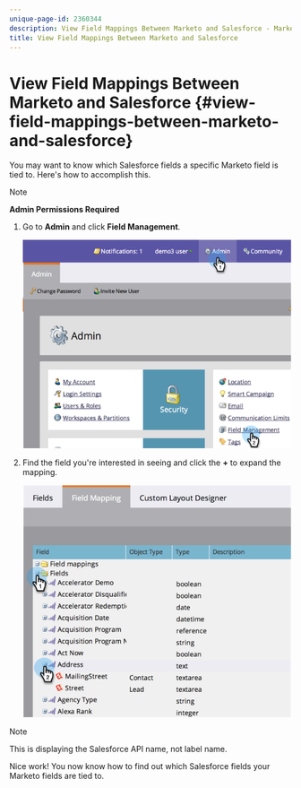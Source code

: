 ```yaml
---
unique-page-id: 2360344
description: View Field Mappings Between Marketo and Salesforce - Marketo Docs - Product Documentation
title: View Field Mappings Between Marketo and Salesforce
---
```


# View Field Mappings Between Marketo and Salesforce {#view-field-mappings-between-marketo-and-salesforce}

You may want to know which Salesforce fields a specific Marketo field is tied to. Here's how to accomplish this.

>[!NOTE]
>
>**Admin Permissions Required**

1. Go to **Admin** and click **Field Management**.

   ![](assets/image2014-9-19-9-3a54-3a26.png)

1. Find the field you're interested in seeing and click the **+** to expand the mapping.

   ![](assets/image2014-9-19-9-3a54-3a34.png)

>[!NOTE]
>
>This is displaying the Salesforce API name, not label name.

Nice work! You now know how to find out which Salesforce fields your Marketo fields are tied to. 